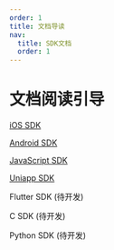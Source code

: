 ```yaml
---
order: 1
title: 文档导读
nav:
  title: SDK文档
  order: 1
---
```


# 文档阅读引导

[iOS SDK](./iOS/index.md)<br/>

[Android SDK](./Android/index.md) <br/>

[JavaScript SDK](./Javascript/index.md) <br/>

[Uniapp SDK](./uniapp/index.md) <br/>

Flutter SDK (待开发)

C SDK (待开发)

Python SDK (待开发)
